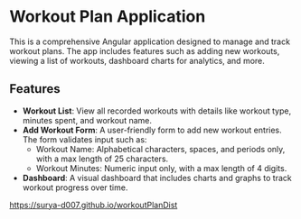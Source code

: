 # Workout Plan Application

This is a comprehensive Angular application designed to manage and track workout plans. The app includes features such as adding new workouts, viewing a list of workouts, dashboard charts for analytics, and more.

## Features

- **Workout List**: View all recorded workouts with details like workout type, minutes spent, and workout name.
- **Add Workout Form**: A user-friendly form to add new workout entries. The form validates input such as:
  - Workout Name: Alphabetical characters, spaces, and periods only, with a max length of 25 characters.
  - Workout Minutes: Numeric input only, with a max length of 4 digits.
- **Dashboard**: A visual dashboard that includes charts and graphs to track workout progress over time.


https://surya-d007.github.io/workoutPlanDist
